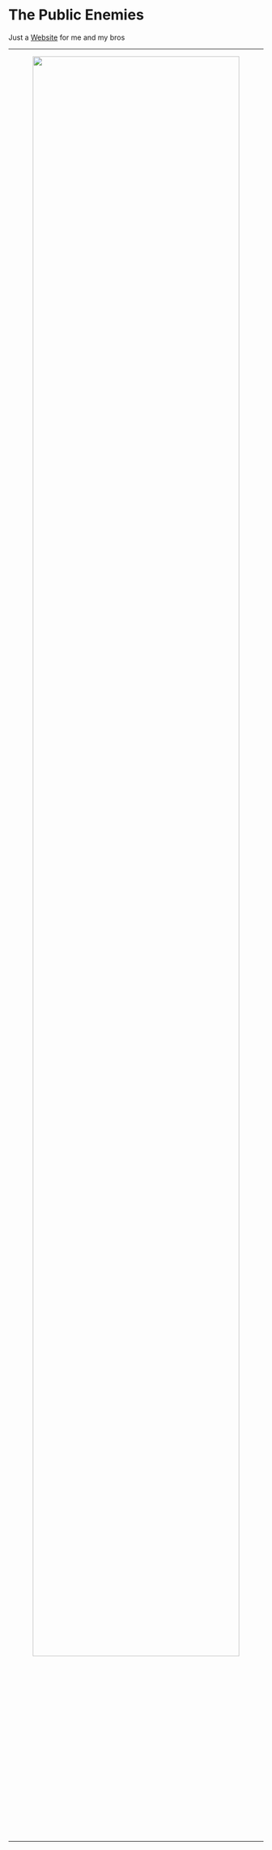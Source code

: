 # The Public Enemies

Just a [Website](http://www.kashotex.net/kashotex-beta/) for me and my bros

***

<p align="center">
  <img src="https://www.kashotex.net/files/pev.png" width="90%" />
</p>

***
